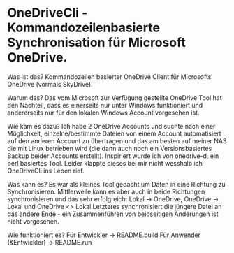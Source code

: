 # OneDriveCli - Kommandozeilenbasierte Synchronisation für Microsoft OneDrive.

Was ist das?
Kommandozeilen basierter OneDrive Client für Microsofts OneDrive (vormals SkyDrive).

Warum das?
Das vom Microsoft zur Verfügung gestellte OneDrive Tool hat den Nachteil, dass es
einerseits nur unter Windows funktioniert und andererseits nur für den lokalen
Windows Account vorgesehen ist.

Wie kam es dazu?
Ich habe 2 OneDrive Accounts und suchte nach einer Möglichkeit, einzelne/bestimmte
Dateien von einem Account automatisiert auf den anderen Account zu übertragen und
das am besten auf meiner NAS die mit Linux betrieben wird (die dann auch noch ein
Versionsbasiertes Backup beider Accounts erstellt).
Inspiriert wurde ich von onedrive-d, ein perl basiertes Tool. Leider klappte dieses
bei mir nicht wesshalb ich OneDriveCli ins Leben rief.

Was kann es?
Es war als kleines Tool gedacht um Daten in eine Richtung zu Synchronisieren.
Mittlerweile kann es aber auch in beide Richtungen synchronisieren und das sehr
erfolgreich: Lokal -> OneDrive, OneDrive -> Lokal und OneDrive <> Lokal
Letzteres synchronisiert die jüngere Datei an das andere Ende - ein Zusammenführen
von beidseitigen Änderungen ist nicht vorgesehen.

Wie funktioniert es?
Für Entwickler -> README.build
Für Anwender (&Entwickler) -> README.run
